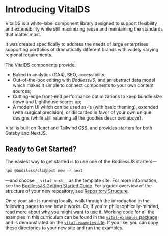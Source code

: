 # Introducing VitalDS

VitalDS is a white-label component library designed to support flexibility and extensibility while
still maximizing reuse and maintaining the standards that matter most.

It was created specifically to address the needs of large enterprises supporting portfolios of
dramatically different brands with widely varying regional requirements.

The VitalDS components provide:

- Baked in analytics (GA4), SEO, accessibility;
- Out-of-the-box editing with _BodilessJS_, and an abstract data model which makes it simple to
  connect components to your own content sources;
- Cutting-edge front-end performance optimizations to keep bundle size down and Lighthouse scores
  up;
- A modern UI which can be used as-is (with basic theming), extended (with surgical precision), or
  discarded in favor of your own unique designs (while still retaining all the goodies described
  above).

Vital is built on React and Tailwind CSS, and provides starters for both Gatsby and NextJS.

## Ready to Get Started?

The easiest way to get started is to use one of the BodilessJS starters—

```shell
npx @bodiless/cli@next new -r next
```

—and choose `__vital_next__` as the template site. For more information, see the [BodilessJS
Getting Started Guide](/About/GettingStarted).  For a quick overview of the structure of
your new repository, see [Repository Structure](.).

Once your site is running locally, walk through the introduction in the following pages to see how
it works. Or, if you're philosophically-minded, read more about [why you might want to use
it](./WhyVital). Working code for all the examples in this curriculum can be found in the
[`vital-examples` package](https://github.com/johnsonandjohnson/Bodiless-JS/tree/main/packages/vital-examples ':target=_blank')
and is demonstrated on the
[`vital-examples` site](https://github.com/johnsonandjohnson/Bodiless-JS/tree/main/sites/vital-examples ':target=_blank').
If you like, you can copy these directories to your new site and run the examples.
